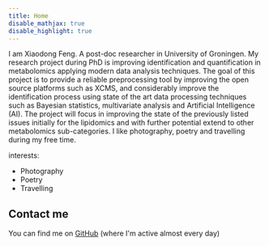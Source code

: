 ```yaml
---
title: Home
disable_mathjax: true
disable_highlight: true
---
```


I am Xiaodong Feng. A post-doc researcher in University of Groningen. My research project during PhD is improving identification and quantification in metabolomics applying modern data analysis techniques. The goal of this project is to provide a reliable preprocessing tool by improving the open source platforms such as XCMS, and considerably improve the identification process using state of the art data processing techniques such as Bayesian statistics, multivariate analysis and Artificial Intelligence (AI).  The project will focus in improving the state of the previously listed issues initially for the lipidomics and with further potential extend to other metabolomics sub-categories. I like photography, poetry and travelling during my free time.

interests:

  - Photography
  - Poetry
  - Travelling


## Contact me

You can find me on [GitHub](https://github.com/xiaodfeng) (where I'm active almost every day) 





